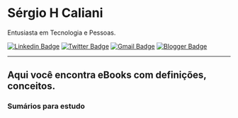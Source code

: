 # Sérgio H Caliani

Entusiasta em Tecnologia e Pessoas.

[![Linkedin Badge](https://img.shields.io/badge/-Sergio%20Caliani-darkgreen?style=flat-square&logo=Linkedin&logoColor=white&link=https://www.linkedin.com/in/sergiohcaliani/)](https://www.linkedin.com/in/sergiohcaliani/) 
[![Twitter Badge](https://img.shields.io/badge/-@shcaliani-forestgreen?style=flat-square&labelColor=forestgreen&logo=twitter&logoColor=white&link=https://twitter.com/shcaliani)](https://twitter.com/shcaliani) 
[![Gmail Badge](https://img.shields.io/badge/-shcaliani@hotmail.com-orangered?style=flat-square&logo=Gmail&logoColor=white&link=mailto:shcaliani@hotmail.com)](mailto:shcaliani@hotmail.com)
[![Blogger Badge](https://img.shields.io/badge/-http://caixadeleitura.blogspot.com/-orangered?style=flat-square&logo=Blogger&logoColor=white&link=http://caixadeleitura.blogspot.com/)](//caixadeleitura.blogspot.com/)
___

## Aqui você encontra eBooks com definições, conceitos.

### Sumários para estudo
